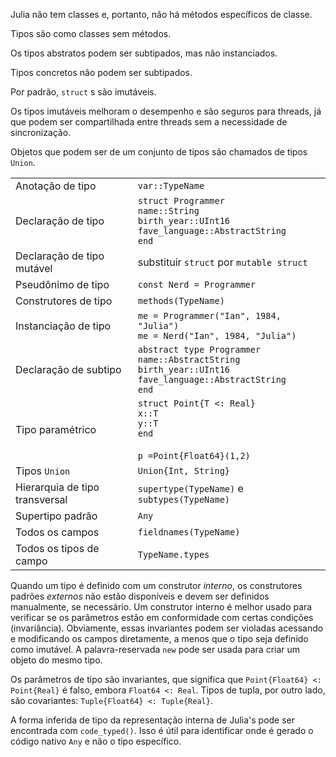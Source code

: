 Julia não tem classes e, portanto, não há métodos específicos de classe.

Tipos são como classes sem métodos.

Os tipos abstratos podem ser subtipados, mas não instanciados.

Tipos concretos não podem ser subtipados.

Por padrão, `struct` s são imutáveis.

Os tipos imutáveis melhoram o desempenho e são seguros para threads, já que podem ser
compartilhada entre threads sem a necessidade de sincronização.

Objetos que podem ser de um conjunto de tipos são chamados de tipos `Union`.

|                          |                                                                                                                          |
| ------------------------------------ | ------------------------------------------------------------------------------------------------------------------------ |
| Anotação de tipo                     | `var::TypeName`                                                                                                          |
| Declaração de tipo                   | `struct Programmer`<br>`name::String`<br>`birth_year::UInt16`<br>`fave_language::AbstractString`<br>`end`                |
| Declaração de tipo mutável           | substituir `struct` por `mutable struct`                                                                                       |
| Pseudônimo de tipo                   | `const Nerd = Programmer`                                                                                                |
| Construtores de tipo                 | `methods(TypeName)`                                                                                                      |
| Instanciação de tipo                 | `me = Programmer("Ian", 1984, "Julia")`<br>`me = Nerd("Ian", 1984, "Julia")`                                             |
| Declaração de subtipo                | `abstract type Programmer`<br>`name::AbstractString`<br>`birth_year::UInt16`<br>`fave_language::AbstractString`<br>`end` |
| Tipo paramétrico                     | `struct Point{T <: Real}`<br>`x::T`<br>`y::T`<br>`end`<br><br>`p =Point{Float64}(1,2)`<br>                               |
| Tipos `Union`                        | `Union{Int, String}`                                                                                                     |
| Hierarquia de tipo transversal       | `supertype(TypeName)` e `subtypes(TypeName)`                                                                           |
| Supertipo padrão                     | `Any`                                                                                                                    |
| Todos os campos                      | `fieldnames(TypeName)`                                                                                                   |
| Todos os tipos de campo              | `TypeName.types`                                                                                                         |

Quando um tipo é definido com um construtor *interno*, os construtores padrões *externos* 
não estão disponíveis e devem ser definidos manualmente, se necessário.
Um construtor interno é melhor usado para verificar se os parâmetros 
estão em conformidade com certas condições (invariância). Obviamente, essas invariantes 
podem ser violadas acessando e modificando os campos diretamente, a menos 
que o tipo seja definido como imutável. A palavra-reservada `new` pode ser usada para 
criar um objeto do mesmo tipo.

Os parâmetros de tipo são invariantes, que significa que `Point{Float64} <: Point{Real}` é 
falso, embora `Float64 <: Real`.
Tipos de tupla, por outro lado, são covariantes: `Tuple{Float64} <: Tuple{Real}`.

A forma inferida de tipo da representação interna de Julia's pode ser encontrada
com `code_typed()`. Isso é útil para identificar onde é gerado o código nativo `Any` e não o tipo específico.
